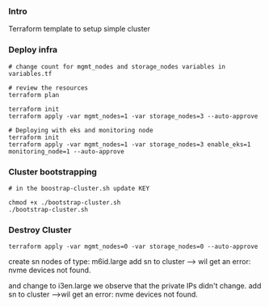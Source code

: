### Intro

Terraform template to setup simple cluster

### Deploy infra

```
# change count for mgmt_nodes and storage_nodes variables in variables.tf

# review the resources
terraform plan

terraform init
terraform apply -var mgmt_nodes=1 -var storage_nodes=3 --auto-approve

# Deploying with eks and monitoring node
terraform init
terraform apply -var mgmt_nodes=1 -var storage_nodes=3 enable_eks=1 monitoring_node=1 --auto-approve
```

### Cluster bootstrapping

```
# in the boostrap-cluster.sh update KEY

chmod +x ./bootstrap-cluster.sh
./bootstrap-cluster.sh

```
### Destroy Cluster
```
terraform apply -var mgmt_nodes=0 -var storage_nodes=0 --auto-approve
```


create sn nodes of type: m6id.large
add sn to cluster --> wil get an error: nvme devices not found.

and change to i3en.large
we observe that the private IPs didn't change.
add sn to cluster  -->wil get an error: nvme devices not found.
